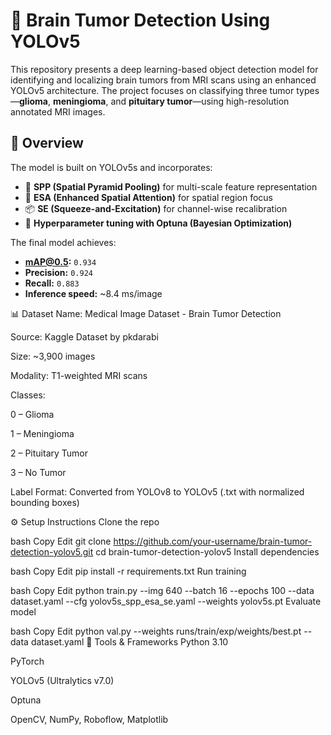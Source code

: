 # 🧠 Brain Tumor Detection Using YOLOv5

This repository presents a deep learning-based object detection model for identifying and localizing brain tumors from MRI scans using an enhanced YOLOv5 architecture. The project focuses on classifying three tumor types—**glioma**, **meningioma**, and **pituitary tumor**—using high-resolution annotated MRI images.

## 🚀 Overview

The model is built on YOLOv5s and incorporates:
- 🔲 **SPP (Spatial Pyramid Pooling)** for multi-scale feature representation
- 🎯 **ESA (Enhanced Spatial Attention)** for spatial region focus
- 📦 **SE (Squeeze-and-Excitation)** for channel-wise recalibration
- 🔧 **Hyperparameter tuning with Optuna (Bayesian Optimization)**

The final model achieves:
- **mAP@0.5:** `0.934`
- **Precision:** `0.924`
- **Recall:** `0.883`
- **Inference speed:** ~8.4 ms/image

📊 Dataset
Name: Medical Image Dataset - Brain Tumor Detection

Source: Kaggle Dataset by pkdarabi

Size: ~3,900 images

Modality: T1-weighted MRI scans

Classes:

0 – Glioma

1 – Meningioma

2 – Pituitary Tumor

3 – No Tumor

Label Format: Converted from YOLOv8 to YOLOv5 (.txt with normalized bounding boxes)

⚙️ Setup Instructions
Clone the repo

bash
Copy
Edit
git clone https://github.com/your-username/brain-tumor-detection-yolov5.git
cd brain-tumor-detection-yolov5
Install dependencies

bash
Copy
Edit
pip install -r requirements.txt
Run training

bash
Copy
Edit
python train.py --img 640 --batch 16 --epochs 100 --data dataset.yaml --cfg yolov5s_spp_esa_se.yaml --weights yolov5s.pt
Evaluate model

bash
Copy
Edit
python val.py --weights runs/train/exp/weights/best.pt --data dataset.yaml
🧪 Tools & Frameworks
Python 3.10

PyTorch

YOLOv5 (Ultralytics v7.0)

Optuna

OpenCV, NumPy, Roboflow, Matplotlib
